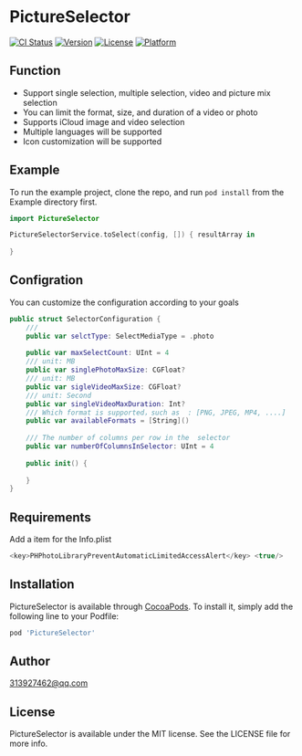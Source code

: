 # PictureSelector

[![CI Status](https://img.shields.io/travis/313927462@qq.com/PictureSelector.svg?style=flat)](https://travis-ci.org/313927462@qq.com/PictureSelector)
[![Version](https://img.shields.io/cocoapods/v/PictureSelector.svg?style=flat)](https://cocoapods.org/pods/PictureSelector)
[![License](https://img.shields.io/cocoapods/l/PictureSelector.svg?style=flat)](https://cocoapods.org/pods/PictureSelector)
[![Platform](https://img.shields.io/cocoapods/p/PictureSelector.svg?style=flat)](https://cocoapods.org/pods/PictureSelector)


## Function
- Support single selection, multiple selection, video and picture mix selection
- You can limit the format, size, and duration of a video or photo
- Supports iCloud image and video selection
- Multiple languages will be supported
- Icon customization will be supported

## Example

To run the example project, clone the repo, and run `pod install` from the Example directory first.
```swift
import PictureSelector

PictureSelectorService.toSelect(config, []) { resultArray in
            
}
```

## Configration
You can customize the configuration according to your goals
```swift
public struct SelectorConfiguration {
    /// 
    public var selctType: SelectMediaType = .photo
    
    public var maxSelectCount: UInt = 4
    /// unit: MB
    public var singlePhotoMaxSize: CGFloat?
    /// unit: MB
    public var sigleVideoMaxSize: CGFloat?
    /// unit: Second
    public var singleVideoMaxDuration: Int?
    /// Which format is supported，such as  : [PNG, JPEG, MP4, ....]
    public var availableFormats = [String]()
    
    /// The number of columns per row in the  selector
    public var numberOfColumnsInSelector: UInt = 4
    
    public init() {
        
    }
}
```

## Requirements
Add a item for the Info.plist
```swift
<key>PHPhotoLibraryPreventAutomaticLimitedAccessAlert</key> <true/>
```

## Installation

PictureSelector is available through [CocoaPods](https://cocoapods.org). To install
it, simply add the following line to your Podfile:

```ruby
pod 'PictureSelector'
```

## Author

313927462@qq.com

## License

PictureSelector is available under the MIT license. See the LICENSE file for more info.
